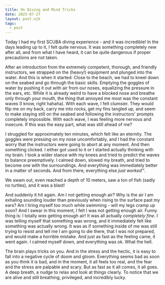 ```yaml
---
title: On Diving and Mind Tricks
date: 2025-07-27
layout: post.njk
tags:
  - post
---
```


Today I had my first SCUBA diving experience - and it was incredible!
In the days leading up to it, I felt quite nervous. It was something completely new after all, and from what I have heard, it can be quite dangerous if proper precautions are not taken.

After an introduction from the extremely competent, thorough, and friendly instructors, we strapped on the (heavy!) equipment and plunged into the water. And this is when it started:
Close to the beach, we had to kneel down on the seabed and go through the basic skills. Emptying the goggles of water by pushing it out with air from our noses, equalizing the pressure in the ears, etc. While it is already weird to have a blocked nose and breathe only through your mouth, the thing that annoyed me most was the constant waves (I know, right hahaha).
With each wave, I felt clumsier. They would flip me on my back, carry me into rocks, get my fins tangled up, and seem to make staying still on the seabed and following the instructors' prompts completely impossible. With each wave, I was feeling more nervous and insecure. If this was the easy part, what was still ahead of me?

I struggled for approximately ten minutes, which felt like an eternity. The goggles were pressing on my nose uncomfortably, and I had the constant worry that the instructors were going to abort at any moment.
And then something clicked. I either got used to it or I started actually thinking with my brain.
I took a wider stance with my knees and tried to predict the waves to balance preemptively. I calmed down, slowed my breath, and tried to become one with the surroundings.
And everything was immediately better in a matter of seconds. And from there, everything else _just worked_™.

We swam out, even reached a depth of 10 meters, saw a ton of fish (sadly no turtles), and it was a blast!

And suddenly it hit again. Am I not getting enough air? Why is the air I am exhaling sounding louder than previously when rising to the surface past my ears? Am I tiring myself too much while swimming - will my legs cramp up soon? And I swear in this moment, I felt I was not getting enough air. Funny thing is: I totally _was_ getting enough air! It was all actually _completely fine_.
I was telling myself that something was wrong, and it immediately felt like something was actually wrong. It was as if something inside of me was still trying to resist and tell me I am going to die there, that I was not prepared, and would make a horrible mistake. And just as fast as the feeling came, it went again. I calmed myself down, and everything was ok. What the hell.

The brain plays tricks on you. And in the stress and the hectic, it is easy to fall into a negative cycle of doom and gloom. Everything seems bad as soon as you think it is bad, and in the moment, it all feels too real, and the fear and the stress are palpable and scary.
But as fast as it all comes, it all goes. A deep breath, a nudge to relax and look at things clearly. To notice that we are alive and still breathing, privileged, and incredibly lucky.
